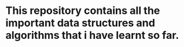 # This repository contains all the important data structures and algorithms that i have learnt so far.
